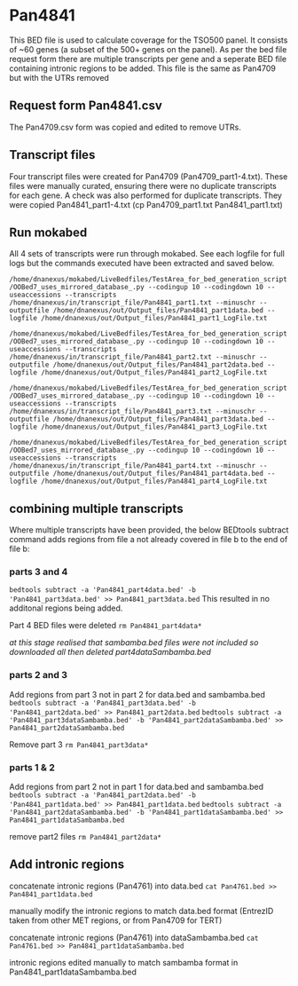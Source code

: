 # Pan4841
This BED file is used to calculate coverage for the TSO500 panel.
It consists of ~60 genes (a subset of the 500+ genes on the panel).
As per the bed file request form there are multiple transcripts per gene and a seperate BED file containing intronic regions to be added.
This file is the same as Pan4709 but with the UTRs removed

## Request form Pan4841.csv
The Pan4709.csv form was copied and edited to remove UTRs.

## Transcript files
Four transcript files were created for Pan4709 (Pan4709_part1-4.txt). These files were manually curated, ensuring there were no duplicate transcripts for each gene. A check was also performed for duplicate transcripts. They were copied Pan4841_part1-4.txt (cp Pan4709_part1.txt Pan4841_part1.txt)

## Run mokabed
All 4 sets of transcripts were run through mokabed. See each logfile for full logs but the commands executed have been extracted and saved below.

`/home/dnanexus/mokabed/LiveBedfiles/TestArea_for_bed_generation_script/OOBed7_uses_mirrored_database_.py --codingup 10 --codingdown 10 --useaccessions --transcripts /home/dnanexus/in/transcript_file/Pan4841_part1.txt --minuschr --outputfile /home/dnanexus/out/Output_files/Pan4841_part1data.bed --logfile /home/dnanexus/out/Output_files/Pan4841_part1_LogFile.txt `

`/home/dnanexus/mokabed/LiveBedfiles/TestArea_for_bed_generation_script/OOBed7_uses_mirrored_database_.py --codingup 10 --codingdown 10 --useaccessions --transcripts /home/dnanexus/in/transcript_file/Pan4841_part2.txt --minuschr --outputfile /home/dnanexus/out/Output_files/Pan4841_part2data.bed --logfile /home/dnanexus/out/Output_files/Pan4841_part2_LogFile.txt `

`/home/dnanexus/mokabed/LiveBedfiles/TestArea_for_bed_generation_script/OOBed7_uses_mirrored_database_.py --codingup 10 --codingdown 10 --useaccessions --transcripts /home/dnanexus/in/transcript_file/Pan4841_part3.txt --minuschr --outputfile /home/dnanexus/out/Output_files/Pan4841_part3data.bed --logfile /home/dnanexus/out/Output_files/Pan4841_part3_LogFile.txt `

`/home/dnanexus/mokabed/LiveBedfiles/TestArea_for_bed_generation_script/OOBed7_uses_mirrored_database_.py --codingup 10 --codingdown 10 --useaccessions --transcripts /home/dnanexus/in/transcript_file/Pan4841_part4.txt --minuschr --outputfile /home/dnanexus/out/Output_files/Pan4841_part4data.bed --logfile /home/dnanexus/out/Output_files/Pan4841_part4_LogFile.txt `

## combining multiple transcripts
Where multiple transcripts have been provided, the below BEDtools subtract command adds regions from file a not already covered in file b to the end of file b:

### parts 3 and 4
`bedtools subtract -a 'Pan4841_part4data.bed' -b 'Pan4841_part3data.bed' >> Pan4841_part3data.bed`
This resulted in no additonal regions being added.

Part 4 BED files were deleted
`rm Pan4841_part4data*`

*at this stage realised that sambamba.bed files were not included so downloaded all then deleted part4dataSambamba.bed*

### parts 2 and 3
Add regions from part 3 not in part 2 for data.bed and sambamba.bed
`bedtools subtract -a 'Pan4841_part3data.bed' -b 'Pan4841_part2data.bed' >> Pan4841_part2data.bed`
`bedtools subtract -a 'Pan4841_part3dataSambamba.bed' -b 'Pan4841_part2dataSambamba.bed' >> Pan4841_part2dataSambamba.bed`

Remove part 3
`rm Pan4841_part3data*`

### parts 1 & 2
Add regions from part 2 not in part 1 for data.bed and sambamba.bed
`bedtools subtract -a 'Pan4841_part2data.bed' -b 'Pan4841_part1data.bed' >> Pan4841_part1data.bed`
`bedtools subtract -a 'Pan4841_part2dataSambamba.bed' -b 'Pan4841_part1dataSambamba.bed' >> Pan4841_part1dataSambamba.bed`

remove part2 files
`rm Pan4841_part2data*`

## Add intronic regions
concatenate intronic regions (Pan4761) into data.bed
`cat Pan4761.bed >> Pan4841_part1data.bed `

manually modify the intronic regions to match data.bed format (EntrezID taken from other MET regions, or from Pan4709 for TERT)

concatenate intronic regions (Pan4761) into dataSambamba.bed
`cat Pan4761.bed >> Pan4841_part1dataSambamba.bed `

intronic regions edited manually to match sambamba format in Pan4841_part1dataSambamba.bed 